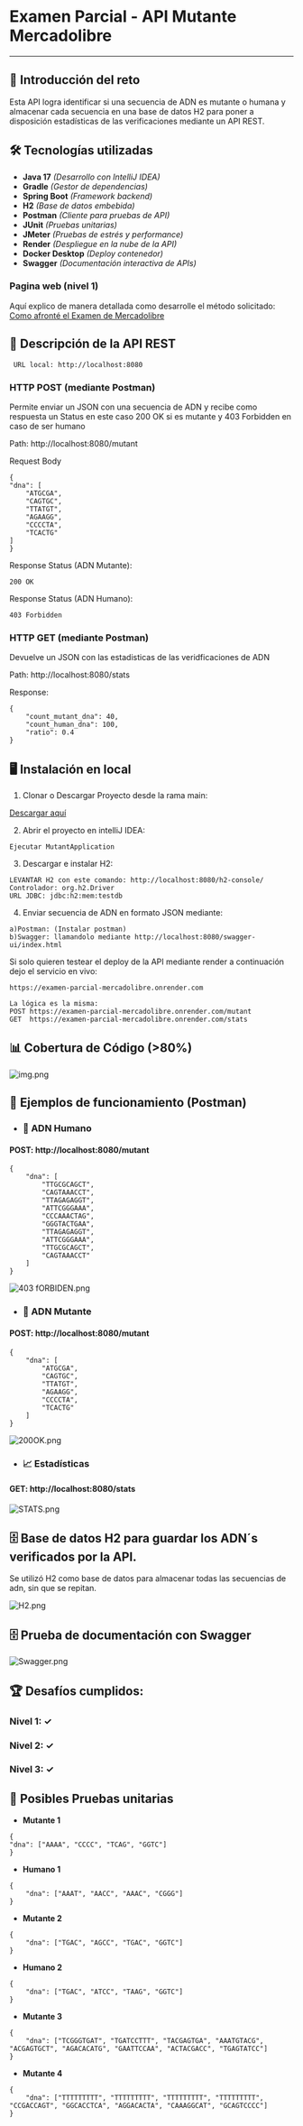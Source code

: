 # **Examen Parcial - API Mutante Mercadolibre**

---

## 🧬 Introducción del reto

Esta API logra identificar si una secuencia de ADN es mutante o humana y almacenar cada secuencia en una base de datos H2 para poner
a disposición estadísticas de las verificaciones mediante un API REST. 


## 🛠️ Tecnologías utilizadas

- **Java 17** *(Desarrollo con IntelliJ IDEA)*
- **Gradle** *(Gestor de dependencias)*
- **Spring Boot** *(Framework backend)*
- **H2** *(Base de datos embebida)*
- **Postman** *(Cliente para pruebas de API)*
- **JUnit** *(Pruebas unitarias)*
- **JMeter** *(Pruebas de estrés y performance)*
- **Render** *(Despliegue en la nube de la API)*
- **Docker Desktop** *(Deploy contenedor)*
- **Swagger** *(Documentación interactiva de APIs)*

### Pagina web (nivel 1)
Aquí explico de manera detallada como desarrolle el método solicitado:
<a href="https://thebestdeveloper95.github.io/Documentacion-HTML-Examen-Mercadolibre/" target="_blank">Como afronté el Examen de Mercadolibre</a>

## 🚀 **Descripción de la API REST**

<pre><code> URL local: http://localhost:8080</code></pre>

### HTTP POST (mediante Postman)

Permite enviar un JSON con una secuencia de ADN y recibe como respuesta un Status en este caso 200 OK si es mutante y 403 Forbidden
en caso de ser humano

Path: http://localhost:8080/mutant

Request Body
<pre><code>{
"dna": [
    "ATGCGA",
    "CAGTGC",
    "TTATGT",
    "AGAAGG",
    "CCCCTA",
    "TCACTG"
]
}
</code></pre>

Response Status (ADN Mutante):
<pre><code>200 OK</code></pre>


Response Status (ADN Humano):
<pre><code>403 Forbidden</code></pre>

### HTTP GET (mediante Postman)

Devuelve un JSON con las estadisticas de las veridficaciones de ADN

Path: http://localhost:8080/stats

Response:

<pre><code>{
    "count_mutant_dna": 40,
    "count_human_dna": 100,
    "ratio": 0.4
}</code></pre>

## 🖥️ Instalación en local


1. Clonar o Descargar Proyecto desde la rama main:

[Descargar aquí](https://github.com/TheBestDeveloper95/Examen-Parcial-Mercadolibre/archive/refs/heads/main.zip)

2. Abrir el proyecto en intelliJ IDEA:

<pre><code>Ejecutar MutantApplication</code></pre>

3. Descargar e instalar H2:

<pre><code>LEVANTAR H2 con este comando: http://localhost:8080/h2-console/
Controlador: org.h2.Driver
URL JDBC: jdbc:h2:mem:testdb
</code></pre>

4. Enviar secuencia de ADN en formato JSON mediante:
<pre><code>a)Postman: (Instalar postman)
b)Swagger: llamandolo mediante http://localhost:8080/swagger-ui/index.html
</code></pre>
Si solo quieren testear el deploy de la API mediante render a continuación dejo el servicio en vivo:
<pre><code>https://examen-parcial-mercadolibre.onrender.com

La lógica es la misma:
POST https://examen-parcial-mercadolibre.onrender.com/mutant
GET  https://examen-parcial-mercadolibre.onrender.com/stats
</code></pre>
## 📊 Cobertura de Código (>80%)

![img.png](imagenes%2Fimg.png)

## 🧪 Ejemplos de funcionamiento (Postman)

* ### 🔬 ADN Humano

#### POST: http://localhost:8080/mutant
<pre><code>{
    "dna": [
        "TTGCGCAGCT",
        "CAGTAAACCT",
        "TTAGAGAGGT",
        "ATTCGGGAAA",
        "CCCAAACTAG",
        "GGGTACTGAA",
        "TTAGAGAGGT",
        "ATTCGGGAAA",
        "TTGCGCAGCT",
        "CAGTAAACCT"
    ]
}
</code></pre>

![403 fORBIDEN.png](imagenes%2F403%20fORBIDEN.png)

* ### 🧬 ADN Mutante
#### POST: http://localhost:8080/mutant
<pre><code>{
    "dna": [
        "ATGCGA", 
        "CAGTGC",
        "TTATGT",
        "AGAAGG",
        "CCCCTA", 
        "TCACTG"
    ]
}
</code></pre>

![200OK.png](imagenes%2F200OK.png)

* ### 📈 Estadísticas
#### GET: http://localhost:8080/stats

![STATS.png](imagenes%2FSTATS.png)

## 🗄️ Base de datos H2 para guardar los ADN´s verificados por la API.
Se utilizó H2 como base de datos para almacenar todas las secuencias de adn, sin que se repitan.

![H2.png](imagenes%2FH2.png)

## 🗄️ Prueba de documentación con Swagger

![Swagger.png](imagenes%2FSwagger.png)

## 🏆 Desafíos cumplidos:
### Nivel 1: ✓
### Nivel 2: ✓ 
### Nivel 3: ✓

## 🧬 Posibles Pruebas unitarias
- **Mutante 1**

<pre><code>{
"dna": ["AAAA", "CCCC", "TCAG", "GGTC"]
}</code></pre>
- **Humano 1**

<pre><code>{
    "dna": ["AAAT", "AACC", "AAAC", "CGGG"]
}</code></pre>


- **Mutante 2**
<pre><code>{
    "dna": ["TGAC", "AGCC", "TGAC", "GGTC"]
}</code></pre>

- **Humano 2**
<pre><code>{
    "dna": ["TGAC", "ATCC", "TAAG", "GGTC"]
}</code></pre>

- **Mutante 3**
<pre><code>{
    "dna": ["TCGGGTGAT", "TGATCCTTT", "TACGAGTGA", "AAATGTACG", "ACGAGTGCT", "AGACACATG", "GAATTCCAA", "ACTACGACC", "TGAGTATCC"]
}</code></pre>

- **Mutante 4**
<pre><code>{
    "dna": ["TTTTTTTTT", "TTTTTTTTT", "TTTTTTTTT", "TTTTTTTTT", "CCGACCAGT", "GGCACCTCA", "AGGACACTA", "CAAAGGCAT", "GCAGTCCCC"]
}</code></pre>